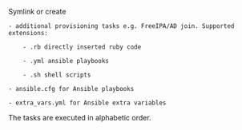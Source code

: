 Symlink or create

    - additional provisioning tasks e.g. FreeIPA/AD join. Supported extensions:

        - .rb directly inserted ruby code

        - .yml ansible playbooks

        - .sh shell scripts

    - ansible.cfg for Ansible playbooks

    - extra_vars.yml for Ansible extra variables

The tasks are executed in alphabetic order.
